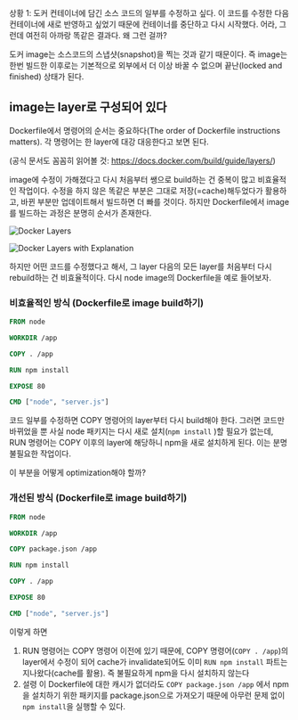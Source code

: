 상황 1: 도커 컨테이너에 담긴 소스 코드의 일부를 수정하고 싶다. 이 코드를 수정한 다음 컨테이너에 새로 반영하고 싶었기 때문에 컨테이너를 중단하고 다시 시작했다. 어라, 그런데 여전히 아까랑 똑같은 결과다. 왜 그런 걸까?

도커 image는 소스코드의 스냅샷(snapshot)을 찍는 것과 같기 때문이다. 즉 image는 한번 빌드한 이후로는 기본적으로 외부에서 더 이상 바꿀 수 없으며 끝난(locked and finished) 상태가 된다.


## image는 layer로 구성되어 있다

Dockerfile에서 명령어의 순서는 중요하다(The order of Dockerfile instructions matters).
각 명령어는 한 layer에 대강 대응한다고 보면 된다.

(공식 문서도 꼼꼼히 읽어볼 것: https://docs.docker.com/build/guide/layers/)

image에 수정이 가해졌다고 다시 처음부터 쌩으로 build하는 건 중복이 많고 비효율적인 작업이다. 수정을 하지 않은 똑같은 부분은 그대로 저장(=cache)해두었다가 활용하고, 바뀐 부분만 업데이트해서 빌드하면 더 빠를 것이다.
하지만 Dockerfile에서 image를 빌드하는 과정은 분명히 순서가 존재한다.

![Docker Layers](https://github.com/doku-study/doku-study/assets/36873797/7e90f966-5dfb-471b-af7e-3f1d52a4bb26)

![Docker Layers with Explanation](https://github.com/doku-study/doku-study/assets/36873797/00973bc8-c625-488d-9262-e66a55f70aea)


하지만 어떤 코드를 수정했다고 해서, 그 layer 다음의 모든 layer를 처음부터 다시 rebuild하는 건 비효율적이다.
다시 node image의 Dockerfile을 예로 들어보자.

### 비효율적인 방식 (Dockerfile로 image build하기)

```dockerfile
FROM node

WORKDIR /app

COPY . /app

RUN npm install

EXPOSE 80

CMD ["node", "server.js"]
```

코드 일부를 수정하면 COPY 명령어의 layer부터 다시 build해야 한다.
그러면 코드만 바뀌었을 뿐 사실 node 패키지는 다시 새로 설치(`npm install` )할 필요가 없는데, RUN 명령어는 COPY 이후의 layer에 해당하니 npm을 새로 설치하게 된다. 이는 분명 불필요한 작업이다.

이 부분을 어떻게 optimization해야 할까?

### 개선된 방식 (Dockerfile로 image build하기)

```dockerfile
FROM node

WORKDIR /app

COPY package.json /app

RUN npm install

COPY . /app

EXPOSE 80

CMD ["node", "server.js"]
```

이렇게 하면
1) RUN 명령어는 COPY 명령어 이전에 있기 때문에, COPY 명령어(`COPY . /app`)의 layer에서 수정이 되어 cache가 invalidate되어도 이미 `RUN npm install` 파트는 지나왔다(cache를 활용). 즉 불필요하게 npm을 다시 설치하지 않는다
2) 설령 이 Dockerfile에 대한 캐시가 없더라도 `COPY package.json /app` 에서 npm을 설치하기 위한 패키지를 package.json으로 가져오기 때문에 아무런 문제 없이 `npm install`을 실행할 수 있다.